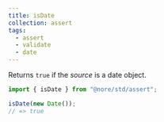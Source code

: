 ```yaml
---
title: isDate
collection: assert
tags:
  - assert
  - validate
  - date
---
```


Returns `true` if the _source_ is a date object.

```js
import { isDate } from "@nore/std/assert";

isDate(new Date());
// => true
```
